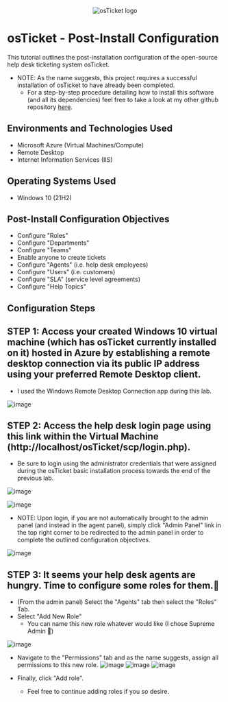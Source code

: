 <p align="center">
<img src="https://i.imgur.com/Clzj7Xs.png" alt="osTicket logo"/>
</p>

<h1>osTicket - Post-Install Configuration</h1>

This tutorial outlines the post-installation configuration of the open-source help desk ticketing system osTicket.<br />

<p>
 
  - NOTE: As the name suggests, this project requires a successful installation of osTicket to have already been completed.
    - For a step-by-step procedure detailing how to install this software (and all its dependencies) feel free to take a look at my other github repository [here](https://github.com/Cybersecuritim/osticket-installation).
</p>

<h2>Environments and Technologies Used</h2>

- Microsoft Azure (Virtual Machines/Compute)
- Remote Desktop
- Internet Information Services (IIS)

<h2>Operating Systems Used </h2>

- Windows 10</b> (21H2)

<h2>Post-Install Configuration Objectives</h2>

- Configure "Roles"
- Configure "Departments"
- Configure "Teams"
- Enable anyone to create tickets 
- Configure "Agents" (i.e. help desk employees)
- Configure "Users" (i.e. customers)
- Configure "SLA" (service level agreements)
- Configure "Help Topics" 

<h2>Configuration Steps</h2>

<h2> 
 STEP 1: Access your created Windows 10 virtual machine (which has osTicket currently installed on it) hosted in Azure by establishing a remote desktop connection via its public IP address using your preferred Remote Desktop client.
</h2>

<p>
  
 - I used the Windows Remote Desktop Connection app during this lab.
 
 ![image](https://github.com/user-attachments/assets/717a484f-161d-4a11-8c7f-fd1752d2b202)
</p>

<h2>
 STEP 2: Access the help desk login page using this link within the Virtual Machine (http://localhost/osTicket/scp/login.php).
</h2>

- Be sure to login using the administrator credentials that were assigned during the osTicket basic installation process towards the end of the previous lab.

![image](https://github.com/user-attachments/assets/4be6480e-345e-4bd0-aa4e-602f708f2595)

![image](https://github.com/user-attachments/assets/23bdc905-2b23-4da0-a7bf-2df6cc415261)

- NOTE: Upon login, if you are not automatically brought to the admin panel (and instead in the agent panel), simply click "Admin Panel" link in the top right corner to be redirected to the admin panel in order to complete the outlined configuration objectives. 

![image](https://github.com/user-attachments/assets/67d2c382-fed3-415e-bd1b-3a97d2f9b241)

<h2>
STEP 3: It seems your help desk agents are hungry. Time to configure some roles for them.🍞
</h2>

 <p>

  - (From the admin panel) Select the "Agents" tab then select the "Roles" Tab.
  - Select "Add New Role"
    - You can name this new role whatever would like (I chose Supreme Admin 👑)

![image](https://github.com/user-attachments/assets/c04a37ce-5027-4a99-aaa8-1e9f3c4e1943)

- Navigate to the "Permissions" tab and as the name suggests, assign all permissions to this new role.
![image](https://github.com/user-attachments/assets/a4964fff-6538-4670-9d45-20935ed80c75)
![image](https://github.com/user-attachments/assets/05fb9944-84ce-41ed-a38a-4dfc24f4e22a)
![image](https://github.com/user-attachments/assets/92791b8e-ed65-469a-bc13-6d89dd908688)

- Finally, click "Add role".
  - Feel free to continue adding roles if you so desire. 







    
 </p>
